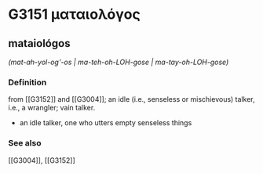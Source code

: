 # G3151 ματαιολόγος

## mataiológos

_(mat-ah-yol-og'-os | ma-teh-oh-LOH-gose | ma-tay-oh-LOH-gose)_

### Definition

from [[G3152]] and [[G3004]]; an idle (i.e., senseless or mischievous) talker, i.e., a wrangler; vain talker.

- an idle talker, one who utters empty senseless things

### See also

[[G3004]], [[G3152]]

